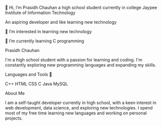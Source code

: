 👋 Hi, I’m Prasidh Chauhan a high school student currently in college Jaypee Institute of Information Technology

An aspiring developer and like learning new technology

👀 I’m interested in learning new technology

🌱 I’m currently learning C programming


Prasidh Chauhan

I'm a high school student with a passion for learning and coding. I'm constantly exploring new programming languages and expanding my skills.

Languages and Tools 🚀

C++ HTML CSS C Java MySQL

About Me

I am a self-taught developer currently in high school, with a keen interest in web development, data science, and exploring new technologies. I spend most of my free time learning new languages and working on personal projects.
